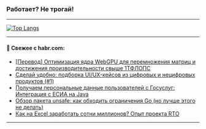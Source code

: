 ### Работает? Не трогай!

---
<!--
#### 🛠️ Technical stack:

![Java](https://img.shields.io/badge/Java-informational?logo=Oracle&style=flat&logoColor=white&color=FF4500)
![Kotlin](https://img.shields.io/badge/Kotlin-informational?logo=Kotlin&style=flat&logoColor=white&color=774D97)
![TS](https://img.shields.io/badge/TypeScript-informational?logo=typeScript&style=flat&logoColor=black&color=017acc)
![Python](https://img.shields.io/badge/Python-informational?logo=Python&style=flat&logoColor=black&color=ffdd54) <br>
![Spring](https://img.shields.io/badge/Spring-informational?logo=Spring&style=flat&logoColor=white&color=6DB33F) 
![SpringBoot](https://img.shields.io/badge/SpringBoot-informational?logo=SpringBoot&style=flat&logoColor=white&color=6DB33F)
![Nest](https://img.shields.io/badge/NestJS-informational?logo=NestJS&style=flat&logoColor=white&color=E0234E) 
![NodeJS](https://img.shields.io/badge/NodeJS-informational?logo=node.js&style=flat&logoColor=white&color=70A760)<br>
![PostgreSQL](https://img.shields.io/badge/PostgreSQL-informational?logo=PostgreSQL&style=flat&logoColor=white&color=DAA520)
![MongoDB](https://img.shields.io/badge/MongoDB-informational?logo=MongoDB&style=flat&logoColor=white&color=870000)
![Apache](https://img.shields.io/badge/Apache-informational?logo=apache&style=flat&logoColor=white&color=f74e28)

___ 
-->

<!--- #### 🛠️ : --->

[![Top Langs](https://github-readme-stats-82jvfl3w3-advtsettinggmailcoms-projects.vercel.app/api/top-langs/?username=zloylis&langs_count=10&hide_title=true&title_color=e6edf3&size_weight=0.5&count_weight=0.5&layout=compact&hide_progress=true&hide_border=true&theme=dracula)](https://github.com/zloylis)

<!---


####  :octocat:&nbsp;&nbsp; Статистика:

![GitHub stats](https://github-readme-stats-u2qms2cxw-advtsettinggmailcoms-projects.vercel.app/api?username=zloylis&show_icons=true&hide_border=true&theme=dracula&title_color=e6edf3&include_all_commits=true&count_private=true&hide_rank=false&hide_title=true&rank_icon=github)
-->
---

#### 💬 Свежее с habr.com:

<!-- BLOG-POST-LIST:START -->
- [[Перевод] Оптимизация ядра WebGPU для перемножения матриц и достижения производительности свыше 1ТФЛОПС](https://habr.com/ru/articles/864330/?utm_source=habrahabr&utm_medium=rss&utm_campaign=864330)
- [Сделай удобно: подборка UI/UX-кейсов из цифровых и нецифровых продуктов &lpar;#1&rpar;](https://habr.com/ru/articles/864320/?utm_source=habrahabr&utm_medium=rss&utm_campaign=864320)
- [Получаем персональные данные пользователей с Госуслуг: Интеграция с ЕСИА на Java](https://habr.com/ru/articles/864318/?utm_source=habrahabr&utm_medium=rss&utm_campaign=864318)
- [Обзор пакета unsafe: как обходить ограничения Go &lpar;но лучше этого не делать&rpar;](https://habr.com/ru/companies/otus/articles/862854/?utm_source=habrahabr&utm_medium=rss&utm_campaign=862854)
- [Как на Excel заработать сотни миллионов? Опыт проекта RTO](https://habr.com/ru/articles/864312/?utm_source=habrahabr&utm_medium=rss&utm_campaign=864312)
<!-- BLOG-POST-LIST:END -->

---
